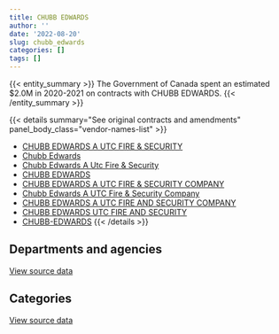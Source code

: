 ```yaml
---
title: CHUBB EDWARDS
author: ''
date: '2022-08-20'
slug: chubb_edwards
categories: []
tags: []
---
```


<script src="/rmarkdown-libs/htmlwidgets/htmlwidgets.js"></script>
<link href="/rmarkdown-libs/datatables-css/datatables-crosstalk.css" rel="stylesheet" />
<script src="/rmarkdown-libs/datatables-binding/datatables.js"></script>
<script src="/rmarkdown-libs/jquery/jquery-3.6.0.min.js"></script>
<link href="/rmarkdown-libs/dt-core-bootstrap/css/dataTables.bootstrap.min.css" rel="stylesheet" />
<link href="/rmarkdown-libs/dt-core-bootstrap/css/dataTables.bootstrap.extra.css" rel="stylesheet" />
<script src="/rmarkdown-libs/dt-core-bootstrap/js/jquery.dataTables.min.js"></script>
<script src="/rmarkdown-libs/dt-core-bootstrap/js/dataTables.bootstrap.min.js"></script>
<link href="/rmarkdown-libs/crosstalk/css/crosstalk.min.css" rel="stylesheet" />
<script src="/rmarkdown-libs/crosstalk/js/crosstalk.min.js"></script>
<script src="/rmarkdown-libs/htmlwidgets/htmlwidgets.js"></script>
<link href="/rmarkdown-libs/datatables-css/datatables-crosstalk.css" rel="stylesheet" />
<script src="/rmarkdown-libs/datatables-binding/datatables.js"></script>
<script src="/rmarkdown-libs/jquery/jquery-3.6.0.min.js"></script>
<link href="/rmarkdown-libs/dt-core-bootstrap/css/dataTables.bootstrap.min.css" rel="stylesheet" />
<link href="/rmarkdown-libs/dt-core-bootstrap/css/dataTables.bootstrap.extra.css" rel="stylesheet" />
<script src="/rmarkdown-libs/dt-core-bootstrap/js/jquery.dataTables.min.js"></script>
<script src="/rmarkdown-libs/dt-core-bootstrap/js/dataTables.bootstrap.min.js"></script>
<link href="/rmarkdown-libs/crosstalk/css/crosstalk.min.css" rel="stylesheet" />
<script src="/rmarkdown-libs/crosstalk/js/crosstalk.min.js"></script>

{{< entity_summary >}}
The Government of Canada spent an estimated \$2.0M in 2020-2021 on contracts with CHUBB EDWARDS.
{{< /entity_summary >}}

{{< details summary="See original contracts and amendments" panel_body_class="vendor-names-list" >}}
- [CHUBB EDWARDS A UTC FIRE & SECURITY](https://search.open.canada.ca/en/ct/?sort=contract_value_f%20desc&page=1&search_text=%22CHUBB%20EDWARDS%20A%20UTC%20FIRE%20%26%20SECURITY%22)
- [Chubb Edwards](https://search.open.canada.ca/en/ct/?sort=contract_value_f%20desc&page=1&search_text=%22Chubb%20Edwards%22)
- [Chubb Edwards A Utc Fire & Security](https://search.open.canada.ca/en/ct/?sort=contract_value_f%20desc&page=1&search_text=%22Chubb%20Edwards%20A%20Utc%20Fire%20%26%20Security%22)
- [CHUBB EDWARDS](https://search.open.canada.ca/en/ct/?sort=contract_value_f%20desc&page=1&search_text=%22CHUBB%20EDWARDS%22)
- [CHUBB EDWARDS A UTC FIRE & SECURITY COMPANY](https://search.open.canada.ca/en/ct/?sort=contract_value_f%20desc&page=1&search_text=%22CHUBB%20EDWARDS%20A%20UTC%20FIRE%20%26%20SECURITY%20COMPANY%22)
- [Chubb Edwards A UTC Fire & Security Company](https://search.open.canada.ca/en/ct/?sort=contract_value_f%20desc&page=1&search_text=%22Chubb%20Edwards%20A%20UTC%20Fire%20%26%20Security%20Company%22)
- [CHUBB EDWARDS A UTC FIRE AND SECURITY COMPANY](https://search.open.canada.ca/en/ct/?sort=contract_value_f%20desc&page=1&search_text=%22CHUBB%20EDWARDS%20A%20UTC%20FIRE%20AND%20SECURITY%20COMPANY%22)
- [CHUBB EDWARDS UTC FIRE AND SECURITY](https://search.open.canada.ca/en/ct/?sort=contract_value_f%20desc&page=1&search_text=%22CHUBB%20EDWARDS%20UTC%20FIRE%20AND%20SECURITY%22)
- [CHUBB-EDWARDS](https://search.open.canada.ca/en/ct/?sort=contract_value_f%20desc&page=1&search_text=%22CHUBB-EDWARDS%22)
{{< /details >}}

## Departments and agencies

<div id="htmlwidget-1" style="width:100%;height:auto;" class="datatables html-widget"></div>
<script type="application/json" data-for="htmlwidget-1">{"x":{"style":"bootstrap","filter":"none","vertical":false,"data":[["<a href=\"/departments/aafc-aac/\">Agriculture and Agri-Food Canada<\/a>","<a href=\"/departments/cbsa-asfc/\">Canada Border Services Agency<\/a>","<a href=\"/departments/cnsc-ccsn/\">Canadian Nuclear Safety Commission<\/a>","<a href=\"/departments/cra-arc/\">Canada Revenue Agency<\/a>","<a href=\"/departments/csa-asc/\">Canadian Space Agency<\/a>","<a href=\"/departments/csc-scc/\">Correctional Service of Canada<\/a>","<a href=\"/departments/dfatd-maecd/\">Global Affairs Canada<\/a>","<a href=\"/departments/dnd-mdn/\">National Defence<\/a>","<a href=\"/departments/ec/\">Environment and Climate Change Canada<\/a>","<a href=\"/departments/esdc-edsc/\">Employment and Social Development Canada<\/a>","<a href=\"/departments/hc-sc/\">Health Canada<\/a>","<a href=\"/departments/jus/\">Department of Justice Canada<\/a>","<a href=\"/departments/nrcan-rncan/\">Natural Resources Canada<\/a>","<a href=\"/departments/pc/\">Parks Canada<\/a>","<a href=\"/departments/pch/\">Canadian Heritage<\/a>","<a href=\"/departments/phac-aspc/\">Public Health Agency of Canada<\/a>","<a href=\"/departments/ps-sp/\">Public Safety Canada<\/a>","<a href=\"/departments/pwgsc-tpsgc/\">Public Services and Procurement Canada<\/a>"],[null,13551.11,155279.94,122050.92,45632.54,81432.98,12677.9,10215.36,39671.45,null,25121.49,19605.54,8161.8,21975.06,24974.36,53138.4,42240.53,941855.97],[null,12126.82,155279.94,144444.91,45632.54,48424.21,39741.6,null,51793.35,35065.5,13612.4,11101.98,21106.06,82061.7,51811.76,53138.4,33444.9,1265129.3],[24889.7,5197.21,46967.99,144634.33,12586.23,191432,23730,106715.71,12075,null,61524.69,837.93,null,11343.81,134119.66,111062.23,3289.65,1399229.55],[24210.6,null,null,20836.71,7496.72,null,null,4050.03,13731.19,null,60254.49,4377.53,null,null,147977.65,70858.98,14294.29,1616608.75]],"container":"<table class=\"table table-striped table-hover row-border order-column display\">\n  <thead>\n    <tr>\n      <th>Department<\/th>\n      <th>2017-2018<\/th>\n      <th>2018-2019<\/th>\n      <th>2019-2020<\/th>\n      <th>2020-2021<\/th>\n    <\/tr>\n  <\/thead>\n<\/table>","options":{"order":[[4,"desc"]],"pageLength":10,"autoWidth":true,"columnDefs":[{"targets":1,"render":"function(data, type, row, meta) {\n    return type !== 'display' ? data : DTWidget.formatCurrency(data, \"$\", 2, 3, \",\", \".\", true, null);\n  }"},{"targets":2,"render":"function(data, type, row, meta) {\n    return type !== 'display' ? data : DTWidget.formatCurrency(data, \"$\", 2, 3, \",\", \".\", true, null);\n  }"},{"targets":3,"render":"function(data, type, row, meta) {\n    return type !== 'display' ? data : DTWidget.formatCurrency(data, \"$\", 2, 3, \",\", \".\", true, null);\n  }"},{"targets":4,"render":"function(data, type, row, meta) {\n    return type !== 'display' ? data : DTWidget.formatCurrency(data, \"$\", 2, 3, \",\", \".\", true, null);\n  }"},{"width":"16%","targets":[1,2,3,4]},{"className":"dt-right","targets":[1,2,3,4]}],"orderClasses":false}},"evals":["options.columnDefs.0.render","options.columnDefs.1.render","options.columnDefs.2.render","options.columnDefs.3.render"],"jsHooks":[]}</script>
<p class="text-right">
<a href="https://github.com/GoC-Spending/contracts-data/tree/main/data/out/vendors/chubb_edwards/summary_by_fiscal_year_by_department.csv" class="source-data-link btn btn-link">View source data</a>
</p>

## Categories

<div id="htmlwidget-2" style="width:100%;height:auto;" class="datatables html-widget"></div>
<script type="application/json" data-for="htmlwidget-2">{"x":{"style":"bootstrap","filter":"none","vertical":false,"data":[["<a href=\"/categories/1_facilities_and_construction/\">Facilities and construction<\/a>","<a href=\"/categories/10_office_management/\">Office management<\/a>","<a href=\"/categories/2_professional_services/\">Professional services<\/a>","<a href=\"/categories/3_information_technology/\">Information technology<\/a>","<a href=\"/categories/6_industrial_products_and_services/\">Industrial products and services<\/a>","<a href=\"/categories/8_security_and_protection/\">Security and protection<\/a>","<a href=\"/categories/9_human_capital/\">Human capital<\/a>"],[74414.94,17249.45,157838.79,37049.36,197100.14,1133932.67,null],[74770.34,null,195791.88,49018.04,269985.09,1468324.41,6025.59],[128338.06,null,237678.9,5197.21,402673.29,1510270.43,5477.81],[39550.06,null,null,null,439526.95,1505619.94,null]],"container":"<table class=\"table table-striped table-hover row-border order-column display\">\n  <thead>\n    <tr>\n      <th>Category<\/th>\n      <th>2017-2018<\/th>\n      <th>2018-2019<\/th>\n      <th>2019-2020<\/th>\n      <th>2020-2021<\/th>\n    <\/tr>\n  <\/thead>\n<\/table>","options":{"order":[[4,"desc"]],"dom":"t","pageLength":30,"autoWidth":true,"columnDefs":[{"targets":1,"render":"function(data, type, row, meta) {\n    return type !== 'display' ? data : DTWidget.formatCurrency(data, \"$\", 2, 3, \",\", \".\", true, null);\n  }"},{"targets":2,"render":"function(data, type, row, meta) {\n    return type !== 'display' ? data : DTWidget.formatCurrency(data, \"$\", 2, 3, \",\", \".\", true, null);\n  }"},{"targets":3,"render":"function(data, type, row, meta) {\n    return type !== 'display' ? data : DTWidget.formatCurrency(data, \"$\", 2, 3, \",\", \".\", true, null);\n  }"},{"targets":4,"render":"function(data, type, row, meta) {\n    return type !== 'display' ? data : DTWidget.formatCurrency(data, \"$\", 2, 3, \",\", \".\", true, null);\n  }"},{"width":"16%","targets":[1,2,3,4]},{"className":"dt-right","targets":[1,2,3,4]}],"orderClasses":false,"lengthMenu":[10,25,30,50,100]}},"evals":["options.columnDefs.0.render","options.columnDefs.1.render","options.columnDefs.2.render","options.columnDefs.3.render"],"jsHooks":[]}</script>
<p class="text-right">
<a href="https://github.com/GoC-Spending/contracts-data/tree/main/data/out/vendors/chubb_edwards/summary_by_fiscal_year_by_category.csv" class="source-data-link btn btn-link">View source data</a>
</p>
